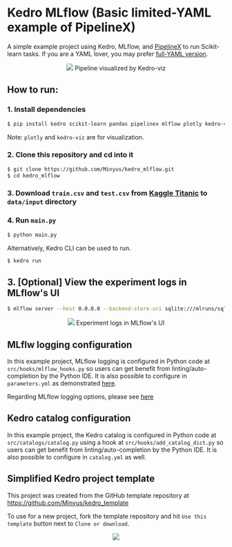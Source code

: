 # Kedro MLflow (Basic limited-YAML example of PipelineX)

A simple example project using Kedro, MLflow, and [PipelineX](https://github.com/Minyus/pipelinex) to run Scikit-learn tasks.
If you are a YAML lover, you may prefer [full-YAML version](https://github.com/Minyus/pipelinex_sklearn).

<p align="center">
<img src="img/kedro_pipeline.png">
Pipeline visualized by Kedro-viz
</p>

## How to run:


### 1. Install dependencies

```bash
$ pip install kedro scikit-learn pandas pipelinex mlflow plotly kedro-viz 
```

Note: `plotly` and `kedro-viz` are for visualization.

### 2. Clone this repository and cd into it

```bash
$ git clone https://github.com/Minyus/kedro_mlflow.git
$ cd kedro_mlflow
```
### 3. Download `train.csv` and `test.csv` from [Kaggle Titanic](https://www.kaggle.com/c/titanic/data) to `data/input` directory

### 4. Run `main.py`

```bash
$ python main.py
```

Alternatively, Kedro CLI can be used to run.

```bash
$ kedro run
```

## 3. [Optional] View the experiment logs in MLflow's UI 

```bash
$ mlflow server --host 0.0.0.0 --backend-store-uri sqlite:///mlruns/sqlite.db --default-artifact-root ./mlruns/experiment_001
```

<p align="center">
<img src="img/mlflow_ui.png">
Experiment logs in MLflow's UI
</p>

## MLflw logging configuration

In this example project, MLflow logging is configured in Python code at `src/hooks/mlflow_hooks.py` so users can get benefit from linting/auto-completion by the Python IDE. It is also possible to configure in `parameters.yml` as demonstrated [here](https://github.com/Minyus/pipelinex_sklearn).

Regarding MLflow logging options, please see [here](https://github.com/Minyus/pipelinex#integration-with-mlflow-by-kedro-hooks-callbacks)

## Kedro catalog configuration

In this example project, the Kedro catalog is configured in Python code at `src/catalogs/catalog.py` using a hook at `src/hooks/add_catalog_dict.py` so users can get benefit from linting/auto-completion by the Python IDE. It is also possible to configure in `catalog.yml` as well.


## Simplified Kedro project template

This project was created from the GitHub template repository at https://github.com/Minyus/kedro_template

To use for a new project, fork the template repository and hit `Use this template` button next to `Clone or download`.

<p align="center">
<img src="https://help.github.com/assets/images/help/repository/use-this-template-button.png">
</p>
